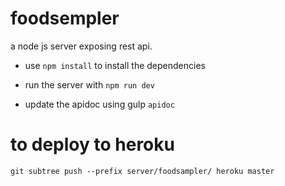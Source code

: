 # foodsempler
a node js server exposing rest api.

- use `npm install` to install the dependencies

- run the server with `npm run dev`

- update the apidoc using gulp `apidoc`

# to deploy to heroku
`git subtree push --prefix server/foodsampler/ heroku master`
